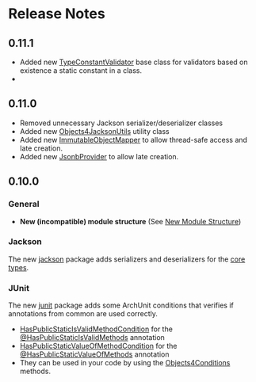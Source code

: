 # Release Notes

## 0.11.1
- Added new [TypeConstantValidator](common/src/main/java/org/fuin/objects4j/common/TypeConstantValidator.java) base class for validators based on existence a static constant in a class.
- 
## 0.11.0
- Removed unnecessary Jackson serializer/deserializer classes
- Added new [Objects4JacksonUtils](jackson/src/main/java/org/fuin/objects4j/jackson/Objects4JacksonUtils.java) utility class 
- Added new [ImmutableObjectMapper](jackson/src/main/java/org/fuin/objects4j/jackson/ImmutableObjectMapper.java) to allow thread-safe access and late creation.
- Added new [JsonbProvider](jsonb/src/main/java/org/fuin/objects4j/jsonb/JsonbProvider.java) to allow late creation.

## 0.10.0

### General
- **New (incompatible) module structure** (See [New Module Structure](new-module-structure.md))

### Jackson
The new [jackson](jackson) package adds serializers and deserializers for the [core types](core/src/main/java/org/fuin/objects4j/core).

### JUnit
The new [junit](junit) package adds some ArchUnit conditions that verifies if annotations from common are used correctly.
- [HasPublicStaticIsValidMethodCondition](junit/src/main/java/org/fuin/objects4j/junit/HasPublicStaticIsValidMethodCondition.java) for the [@HasPublicStaticIsValidMethods](common/src/main/java/org/fuin/objects4j/common/HasPublicStaticIsValidMethods.java) annotation
- [HasPublicStaticValueOfMethodCondition](junit/src/main/java/org/fuin/objects4j/junit/HasPublicStaticValueOfMethodCondition.java) for the [@HasPublicStaticValueOfMethods](common/src/main/java/org/fuin/objects4j/common/HasPublicStaticValueOfMethods.java) annotation
- They can be used in your code by using the [Objects4Conditions](junit/src/main/java/org/fuin/objects4j/junit/Objects4Conditions.java) methods.

